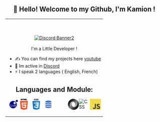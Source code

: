 <h2 align="center">👋 Hello! Welcome to my Github, I'm Kamion !</h2>
 <table align="center">
   <tr>
      <td>
         <p align="center">   
<br/><br/>
     <a href="https://discord.gg/QWzGAKXwnC"><img align="center" src="https://discordapp.com/api/guilds/867401347733389322/widget.png?style=banner2" alt="Discord Banner2"/></a>
<br/><br/>
I'm a Little Developer !

- ✍ You can find my projects here [youtube]
- 💬 Im active in [Discord]
- ⚡ I speak 2 languages ( English, French)
           
<h2 align="center">
Languages and Module:
</h2>
     
<img align="center" alt="HTML5" width="35px" src="https://raw.githubusercontent.com/github/explore/80688e429a7d4ef2fca1e82350fe8e3517d3494d/topics/html/html.png" />
<img align="center" alt="CSS" width="35px" src="https://raw.githubusercontent.com/github/explore/80688e429a7d4ef2fca1e82350fe8e3517d3494d/topics/css/css.png" />
<img align="right" alt="JavaScript" width="35px" src="https://raw.githubusercontent.com/github/explore/80688e429a7d4ef2fca1e82350fe8e3517d3494d/topics/javascript/javascript.png" />
<img align="right" alt="CSS" width="35px" src="https://encrypted-tbn0.gstatic.com/images?q=tbn:ANd9GcTHu-WQNjvaldM5XUtfVuCpLv1_sjzgt0jpow&usqp=CAU" />       
<img align="center" alt="CSS" width="35px" src="https://raw.githubusercontent.com/github/explore/80688e429a7d4ef2fca1e82350fe8e3517d3494d/topics/sql/sql.png" />     
<img align="right" alt="Json" width="35px" src="https://raw.githubusercontent.com/github/explore/80688e429a7d4ef2fca1e82350fe8e3517d3494d/topics/json/json.png" />
<img align="left" alt="Lua" width="35px" src="https://raw.githubusercontent.com/github/explore/80688e429a7d4ef2fca1e82350fe8e3517d3494d/topics/lua/lua.png" />
<br />
<br />




[youtube]: https://www.youtube.com/channel/UCW66YtCyfwE-03dvabvq1fQ
[Discord]: https://discord.gg/QWzGAKXwnC
